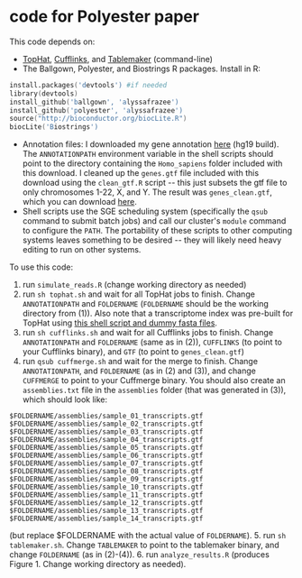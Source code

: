 code for Polyester paper
==============

This code depends on:
* [TopHat](http://tophat.cbcb.umd.edu/index.shtml), [Cufflinks](http://cufflinks.cbcb.umd.edu/), and [Tablemaker](https://github.com/alyssafrazee/ballgown/tree/master/tablemaker) (command-line)
* The Ballgown, Polyester, and Biostrings R packages. Install in R:
```S
install.packages('devtools') #if needed
library(devtools)
install_github('ballgown', 'alyssafrazee')
install_github('polyester', 'alyssafrazee')
source("http://bioconductor.org/biocLite.R")
biocLite('Biostrings')
```
* Annotation files: I downloaded my gene annotation [here](http://tophat.cbcb.umd.edu/igenomes.shtml) (hg19 build). The `ANNOTATIONPATH` environment variable in the shell scripts should point to the directory containing the `Homo_sapiens` folder included with this download. I cleaned up the `genes.gtf` file included with this download using the `clean_gtf.R` script -- this just subsets the gtf file to only chromosomes 1-22, X, and Y. The result was `genes_clean.gtf`, which you can download [here](https://drive.google.com/file/d/0B2HiqINPidEUelF3MkdxMXNNYlE/edit?usp=sharing). 
* Shell scripts use the SGE scheduling system (specifically the `qsub` command to submit batch jobs) and call our cluster's `module` command to configure the `PATH`. The portability of these scripts to other computing systems leaves something to be desired -- they will likely need heavy editing to run on other systems.

To use this code:  
1. run `simulate_reads.R` (change working directory as needed)
2. run `sh tophat.sh` and wait for all TopHat jobs to finish. Change `ANNOTATIONPATH` and `FOLDERNAME` (`FOLDERNAME` should be the working directory from (1)). Also note that a transcriptome index was pre-built for TopHat using [this shell script and dummy fasta files](https://github.com/alyssafrazee/ballgown_code/tree/master/simulations/tophat_transcriptome).
3. run `sh cufflinks.sh` and wait for all Cufflinks jobs to finish. Change `ANNOTATIONPATH` and `FOLDERNAME` (same as in (2)), `CUFFLINKS` (to point to your Cufflinks binary), and `GTF` (to point to `genes_clean.gtf`)
4. run `qsub cuffmerge.sh` and wait for the merge to finish. Change `ANNOTATIONPATH`, and `FOLDERNAME` (as in (2) and (3)), and change `CUFFMERGE` to point to your Cuffmerge binary. You should also create an `assemblies.txt` file in the `assemblies` folder (that was generated in (3)), which should look like:
```
$FOLDERNAME/assemblies/sample_01_transcripts.gtf
$FOLDERNAME/assemblies/sample_02_transcripts.gtf
$FOLDERNAME/assemblies/sample_03_transcripts.gtf
$FOLDERNAME/assemblies/sample_04_transcripts.gtf
$FOLDERNAME/assemblies/sample_05_transcripts.gtf
$FOLDERNAME/assemblies/sample_06_transcripts.gtf
$FOLDERNAME/assemblies/sample_07_transcripts.gtf
$FOLDERNAME/assemblies/sample_08_transcripts.gtf
$FOLDERNAME/assemblies/sample_09_transcripts.gtf
$FOLDERNAME/assemblies/sample_10_transcripts.gtf
$FOLDERNAME/assemblies/sample_11_transcripts.gtf
$FOLDERNAME/assemblies/sample_12_transcripts.gtf
$FOLDERNAME/assemblies/sample_13_transcripts.gtf
$FOLDERNAME/assemblies/sample_14_transcripts.gtf
```
(but replace $FOLDERNAME with the actual value of `FOLDERNAME`).
5. run `sh tablemaker.sh`. Change `TABLEMAKER` to point to the tablemaker binary, and change `FOLDERNAME` (as in (2)-(4)). 
6. run `analyze_results.R` (produces Figure 1. Change working directory as needed). 


